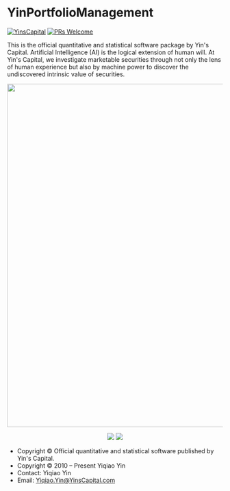 # YinPortfolioManagement

[![YinsCapital](https://cdn.rawgit.com/sindresorhus/awesome/d7305f38d29fed78fa85652e3a63e154dd8e8829/media/badge.svg)](https://yinscapital.com/research/)
[![PRs Welcome](https://img.shields.io/badge/PRs-welcome-brightgreen.svg?style=flat-square)](http://makeapullrequest.com)

This is the official quantitative and statistical software package by Yin's Capital. Artificial Intelligence (AI) is the logical extension of human will. At Yin's Capital, we investigate marketable securities through not only the lens of human experience but also by machine power to discover the undiscovered intrinsic value of securities.

<p align="center">
  <img width="800" src="https://github.com/yiqiao-yin/YinPortfolioManagement/blob/main/figs/maintitle.gif">
</p>
<p align="center">
	<img src="https://img.shields.io/badge/stars-30+-blue.svg"/>
	<img src="https://img.shields.io/badge/license-CC0-blue.svg"/>
</p>

- Copyright © Official quantitative and statistical software published by Yin's Capital.
- Copyright © 2010 – Present Yiqiao Yin
- Contact: Yiqiao Yin
- Email: Yiqiao.Yin@YinsCapital.com

